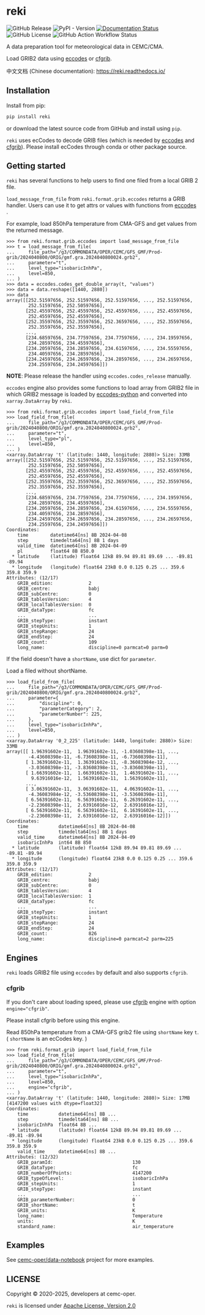 # reki

![GitHub Release](https://img.shields.io/github/v/release/cemc-oper/reki)
![PyPI - Version](https://img.shields.io/pypi/v/reki)
[![Documentation Status](https://readthedocs.org/projects/reki/badge/?version=latest)](https://reki.readthedocs.io/zh_CN/latest/?badge=latest)
![GitHub License](https://img.shields.io/github/license/cemc-oper/cedarkit-maps)
![GitHub Action Workflow Status](https://github.com/cemc-oper/reki/actions/workflows/ci.yaml/badge.svg)

A data preparation tool for meteorological data in CEMC/CMA.

Load GRIB2 data using [eccodes](https://github.com/ecmwf/eccodes-python)
or [cfgrib](https://github.com/ecmwf/cfgrib).

中文文档 (Chinese documentation): https://reki.readthedocs.io/

## Installation

Install from pip:

```bash
pip install reki
```

or download the latest source code from GitHub and install using `pip`.

`reki` uses ecCodes to decode GRIB files
(which is needed by [eccodes](https://github.com/ecmwf/eccodes-python) and [cfgrib](https://github.com/ecmwf/cfgrib)). 
Please install ecCodes through conda or other package source.

## Getting started

`reki` has several functions to help users to find one filed from a local GRIB 2 file.

`load_message_from_file` from `reki.format.grib.eccodes` returns a GRIB handler.
Users can use it to get attrs or values with functions from [eccodes](https://github.com/ecmwf/eccodes-python) .

For example, load 850hPa temperature from CMA-GFS and get values from the returned message.

```pycon
>>> from reki.format.grib.eccodes import load_message_from_file
>>> t = load_message_from_file(
...     file_path="/g3/COMMONDATA/OPER/CEMC/GFS_GMF/Prod-grib/2024040800/ORIG/gmf.gra.2024040800024.grb2",
...     parameter="t",
...     level_type="isobaricInhPa",
...     level=850,
... )
>>> data = eccodes.codes_get_double_array(t, "values")
>>> data = data.reshape([1440, 2880])
>>> data
array([[252.51597656, 252.51597656, 252.51597656, ..., 252.51597656,
        252.51597656, 252.50597656],
       [252.45597656, 252.45597656, 252.45597656, ..., 252.45597656,
        252.45597656, 252.45597656],
       [252.35597656, 252.35597656, 252.36597656, ..., 252.35597656,
        252.35597656, 252.35597656],
       ...,
       [234.68597656, 234.77597656, 234.77597656, ..., 234.19597656,
        234.28597656, 234.45597656],
       [234.20597656, 234.28597656, 234.61597656, ..., 234.55597656,
        234.40597656, 234.28597656],
       [234.24597656, 234.26597656, 234.28597656, ..., 234.26597656,
        234.25597656, 234.24597656]])
```

**NOTE**: Please release the handler using `eccodes.codes_release` manually.

`eccodes` engine also provides some functions to load array from GRIB2 file
in which GRIB2 message is loaded by [eccodes-python](https://github.com/ecmwf/eccodes-python)
and converted into `xarray.DataArray` by `reki`.

```pycon
>>> from reki.format.grib.eccodes import load_field_from_file
>>> load_field_from_file(
...     file_path="/g3/COMMONDATA/OPER/CEMC/GFS_GMF/Prod-grib/2024040800/ORIG/gmf.gra.2024040800024.grb2",
...     parameter="t",
...     level_type="pl",
...     level=850,
... )
<xarray.DataArray 't' (latitude: 1440, longitude: 2880)> Size: 33MB
array([[252.51597656, 252.51597656, 252.51597656, ..., 252.51597656,
        252.51597656, 252.50597656],
       [252.45597656, 252.45597656, 252.45597656, ..., 252.45597656,
        252.45597656, 252.45597656],
       [252.35597656, 252.35597656, 252.36597656, ..., 252.35597656,
        252.35597656, 252.35597656],
       ...,
       [234.68597656, 234.77597656, 234.77597656, ..., 234.19597656,
        234.28597656, 234.45597656],
       [234.20597656, 234.28597656, 234.61597656, ..., 234.55597656,
        234.40597656, 234.28597656],
       [234.24597656, 234.26597656, 234.28597656, ..., 234.26597656,
        234.25597656, 234.24597656]])
Coordinates:
    time        datetime64[ns] 8B 2024-04-08
    step        timedelta64[ns] 8B 1 days
    valid_time  datetime64[ns] 8B 2024-04-09
    pl          float64 8B 850.0
  * latitude    (latitude) float64 12kB 89.94 89.81 89.69 ... -89.81 -89.94
  * longitude   (longitude) float64 23kB 0.0 0.125 0.25 ... 359.6 359.8 359.9
Attributes: (12/17)
    GRIB_edition:             2
    GRIB_centre:              babj
    GRIB_subCentre:           0
    GRIB_tablesVersion:       4
    GRIB_localTablesVersion:  0
    GRIB_dataType:            fc
    ...                       ...
    GRIB_stepType:            instant
    GRIB_stepUnits:           1
    GRIB_stepRange:           24
    GRIB_endStep:             24
    GRIB_count:               109
    long_name:                discipline=0 parmcat=0 parm=0
```

If the field doesn't have a `shortName`, use dict for `parameter`.

Load a filed without shortName.

```pycon
>>> load_field_from_file(
...     file_path="/g3/COMMONDATA/OPER/CEMC/GFS_GMF/Prod-grib/2024040800/ORIG/gmf.gra.2024040800024.grb2",
...     parameter={
...         "discipline": 0,
...         "parameterCategory": 2,
...         "parameterNumber": 225,
...     },
...     level_type="isobaricInhPa",
...     level=850,
... )
<xarray.DataArray '0_2_225' (latitude: 1440, longitude: 2880)> Size: 33MB
array([[ 1.96391602e-11,  1.96391602e-11, -1.03608398e-11, ...,
        -4.43608398e-11, -6.73608398e-11, -6.73608398e-11],
       [ 1.36391602e-11,  1.36391602e-11, -8.36083984e-12, ...,
        -3.03608398e-11, -3.83608398e-11, -3.83608398e-11],
       [ 1.66391602e-11,  1.66391602e-11,  1.46391602e-11, ...,
         9.63916016e-12,  1.56391602e-11,  1.56391602e-11],
       ...,
       [ 3.06391602e-11,  3.06391602e-11,  4.06391602e-11, ...,
        -4.36083984e-12, -3.53608398e-11, -3.53608398e-11],
       [ 6.56391602e-11,  6.56391602e-11,  6.26391602e-11, ...,
        -2.23608398e-11,  2.63916016e-12,  2.63916016e-12],
       [ 6.56391602e-11,  6.56391602e-11,  6.16391602e-11, ...,
        -2.23608398e-11,  2.63916016e-12,  2.63916016e-12]])
Coordinates:
    time           datetime64[ns] 8B 2024-04-08
    step           timedelta64[ns] 8B 1 days
    valid_time     datetime64[ns] 8B 2024-04-09
    isobaricInhPa  int64 8B 850
  * latitude       (latitude) float64 12kB 89.94 89.81 89.69 ... -89.81 -89.94
  * longitude      (longitude) float64 23kB 0.0 0.125 0.25 ... 359.6 359.8 359.9
Attributes: (12/17)
    GRIB_edition:             2
    GRIB_centre:              babj
    GRIB_subCentre:           0
    GRIB_tablesVersion:       4
    GRIB_localTablesVersion:  1
    GRIB_dataType:            fc
    ...                       ...
    GRIB_stepType:            instant
    GRIB_stepUnits:           1
    GRIB_stepRange:           24
    GRIB_endStep:             24
    GRIB_count:               826
    long_name:                discipline=0 parmcat=2 parm=225
```

## Engines

`reki` loads GRIB2 file using `eccodes` by default and also supports `cfgrib`.

### cfgrib

If you don't care about loading speed, please use [cfgrib](https://github.com/ecmwf/cfgrib) engine
with option `engine="cfgrib"`.

Please install cfgrib before using this engine.

Read 850hPa temperature from a CMA-GFS grib2 file using `shortName` key `t`.
( `shortName` is an ecCodes key. )

```pycon
>>> from reki.format.grib import load_field_from_file
>>> load_field_from_file(
...     file_path="/g3/COMMONDATA/OPER/CEMC/GFS_GMF/Prod-grib/2024040800/ORIG/gmf.gra.2024040800024.grb2",
...     parameter="t",
...     level_type="isobaricInhPa",
...     level=850,
...     engine="cfgrib",
... )
<xarray.DataArray 't' (latitude: 1440, longitude: 2880)> Size: 17MB
[4147200 values with dtype=float32]
Coordinates:
    time           datetime64[ns] 8B ...
    step           timedelta64[ns] 8B ...
    isobaricInhPa  float64 8B ...
  * latitude       (latitude) float64 12kB 89.94 89.81 89.69 ... -89.81 -89.94
  * longitude      (longitude) float64 23kB 0.0 0.125 0.25 ... 359.6 359.8 359.9
    valid_time     datetime64[ns] 8B ...
Attributes: (12/32)
    GRIB_paramId:                             130
    GRIB_dataType:                            fc
    GRIB_numberOfPoints:                      4147200
    GRIB_typeOfLevel:                         isobaricInhPa
    GRIB_stepUnits:                           1
    GRIB_stepType:                            instant
    ...                                       ...
    GRIB_parameterNumber:                     0
    GRIB_shortName:                           t
    GRIB_units:                               K
    long_name:                                Temperature
    units:                                    K
    standard_name:                            air_temperature
```

## Examples

See [cemc-oper/data-notebook](https://github.com/cemc-oper/data-notebook) project for more examples.

## LICENSE

Copyright &copy; 2020-2025, developers at cemc-oper.

`reki` is licensed under [Apache License, Version 2.0](./LICENSE)